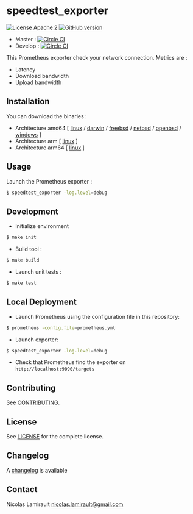 # speedtest_exporter

[![License Apache 2][badge-license]](LICENSE)
[![GitHub version](https://badge.fury.io/gh/nlamirault%2Fspeedtest_exporter.svg)](https://badge.fury.io/gh/nlamirault%2Fspeedtest_exporter)

* Master : [![Circle CI](https://circleci.com/gh/nlamirault/speedtest_exporter/tree/master.svg?style=svg)](https://circleci.com/gh/nlamirault/speedtest_exporter/tree/master)
* Develop : [![Circle CI](https://circleci.com/gh/nlamirault/speedtest_exporter/tree/develop.svg?style=svg)](https://circleci.com/gh/nlamirault/speedtest_exporter/tree/develop)

This Prometheus exporter check your network connection. Metrics are :

* Latency
* Download bandwidth
* Upload bandwidth


## Installation

You can download the binaries :

* Architecture amd64 [ [linux](https://bintray.com/artifact/download/nlamirault/oss/speedtest_exporter-0.3.0_linux_amd64) / [darwin](https://bintray.com/artifact/download/nlamirault/oss/speedtest_exporter-0.3.0_darwin_amd64) / [freebsd](https://bintray.com/artifact/download/nlamirault/oss/speedtest_exporter-0.3.0_freebsd_amd64) / [netbsd](https://bintray.com/artifact/download/nlamirault/oss/speedtest_exporter-0.3.0_netbsd_amd64) / [openbsd](https://bintray.com/artifact/download/nlamirault/oss/speedtest_exporter-0.3.0_openbsd_amd64) / [windows](https://bintray.com/artifact/download/nlamirault/oss/speedtest_exporter-0.3.0_windows_amd64.exe) ]
* Architecture arm [ [linux](https://bintray.com/artifact/download/nlamirault/oss/speedtest_exporter-0.3.0_linux_arm) ]
* Architecture arm64 [ [linux](https://bintray.com/artifact/download/nlamirault/oss/speedtest_exporter-0.3.0_linux_arm) ]


## Usage

Launch the Prometheus exporter :

```bash
$ speedtest_exporter -log.level=debug
```

## Development

* Initialize environment

```bash
$ make init
```

* Build tool :

```bash
$ make build
```

* Launch unit tests :

```bash
$ make test
```

## Local Deployment

* Launch Prometheus using the configuration file in this repository:

```bash
$ prometheus -config.file=prometheus.yml
```

* Launch exporter:

```bash
$ speedtest_exporter -log.level=debug
```

* Check that Prometheus find the exporter on `http://localhost:9090/targets`


## Contributing

See [CONTRIBUTING](CONTRIBUTING.md).


## License

See [LICENSE](LICENSE) for the complete license.


## Changelog

A [changelog](ChangeLog.md) is available


## Contact

Nicolas Lamirault <nicolas.lamirault@gmail.com>

[badge-license]: https://img.shields.io/badge/license-Apache2-green.svg?style=flat

